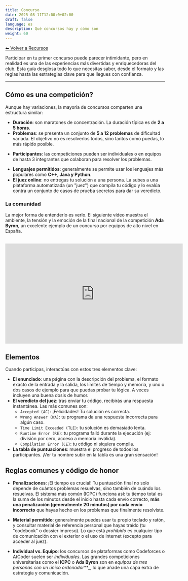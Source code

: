 ```yaml
---
title: Concurso
date: 2025-08-11T12:00:0+02:00
draft: false
language: es
description: Qué concursos hay y cómo son
weight: 60
---
```


[⬅ Volver a Recursos](../)

Participar en tu primer concurso puede parecer intimidante, pero en realidad es una de las experiencias más divertidas y enriquecedoras del club. Esta guía desglosa todo lo que necesitas saber, desde el formato y las reglas hasta las estrategias clave para que llegues con confianza.

---


## Cómo es una competición?

Aunque hay variaciones, la mayoría de concursos comparten una estructura similar:

- **Duración**: son maratones de concentración. La duración típica es de **2 a 5 horas**.
- **Problemas**: se presenta un conjunto de **5 a 12 problemas** de dificultad variada. El objetivo no es resolverlos todos, sino tantos como puedas, lo más rápido posible.
* **Participantes**: las competiciones pueden ser individuales o en equipos de hasta 3 integrantes que colaboran para resolver los problemas.
- **Lenguajes permitidos**: generalmente se permite usar los lenguajes más populares como **C++, Java y Python**.
- **El juez online**: no entregas tu solución a una persona. La subes a una plataforma automatizada (un "juez") que compila tu código y lo evalúa contra un conjunto de casos de prueba secretos para dar su veredicto.


### La comunidad

La mejor forma de entenderlo es verlo. El siguiente vídeo muestra el ambiente, la tensión y la emoción de la final nacional de la competición **Ada Byron**, un excelente ejemplo de un concurso por equipos de alto nivel en España.

<br>
<iframe width="560" height="315" src="https://www.youtube.com/embed/H7emGqxE3NI?si=Pf-P1Z9GS7BHN8AK" title="YouTube video player" frameborder="0" allow="accelerometer; autoplay; clipboard-write; encrypted-media; gyroscope; picture-in-picture; web-share" referrerpolicy="strict-origin-when-cross-origin" allowfullscreen></iframe>
<br>


## Elementos

Cuando participas, interactúas con estos tres elementos clave:

- **El enunciado**: una página con la descripción del problema, el formato exacto de la entrada y la salida, los límites de tiempo y memoria, y uno o dos casos de ejemplo para que puedas probar tu lógica. A veces incluyen una buena dosis de humor.
- **El veredicto del juez**: tras enviar tu código, recibirás una respuesta instantánea. Las más comunes son:
  - `Accepted (AC)`: ¡Felicidades! Tu solución es correcta.
  - `Wrong Answer (WA)`: tu programa da una respuesta incorrecta para algún caso.
  - `Time Limit Exceeded (TLE)`: tu solución es demasiado lenta.
  - `Runtime Error (RE)`: tu programa falló durante la ejecución (ej: división por cero, acceso a memoria inválida).
  - `Compilation Error (CE)`: tu código ni siquiera compila.
- **La tabla de puntuaciones**: muestra el progreso de todos los participantes. ¡Ver tu nombre subir en la tabla es una gran sensación!


## Reglas comunes y código de honor

- **Penalizaciones**: ¡El tiempo es crucial! Tu puntuación final no solo depende de cuántos problemas resuelvas, sino también de cuándo los resuelvas. El sistema más común (ICPC) funciona así: tu tiempo total es la suma de los minutos desde el inicio hasta cada envío correcto, **más una penalización (generalmente 20 minutos) por cada envío incorrecto** que hayas hecho en los problemas que finalmente resolviste.

- **Material permitido**: generalmente puedes usar tu propio teclado y ratón, y consultar material de referencia personal que hayas traído (tu "codebook" o dossier impreso). Lo que está _prohibido_ es cualquier tipo de comunicación con el exterior o el uso de internet (excepto para acceder al juez).

- **Individual vs. Equipo**: los concursos de plataformas como Codeforces o AtCoder suelen ser _individuales_. Las grandes competiciones universitarias como el **ICPC** o **Ada Byron** son en _equipos de tres personas con un único ordenador_**_, lo que añade una capa extra de estrategia y comunicación.
